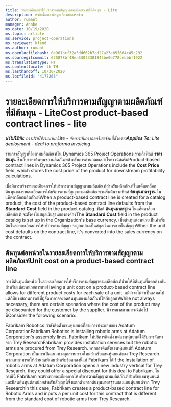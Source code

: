 ```yaml
---
title: รายละเอียดการให้บริการตามสัญญาตามผลิตภัณฑ์ที่มีต้นทุน - Lite
description: หัวข้อนี้แสดงข้อมูลเกี่ยวกับการสร้าง
author: rumant
manager: Annbe
ms.date: 10/19/2020
ms.topic: article
ms.service: project-operations
ms.reviewer: kfend
ms.author: rumant
ms.openlocfilehash: 0e961bcf32a5dd662b7cd27a23eb5f664c45c292
ms.sourcegitcommit: 625878bf48ea530f3381843be0e778cebbbf1922
ms.translationtype: HT
ms.contentlocale: th-TH
ms.lasthandoff: 10/30/2020
ms.locfileid: "4177265"
---
```

# <a name="cost-product-based-contract-lines---lite"></a><span data-ttu-id="127b0-103">รายละเอียดการให้บริการตามสัญญาตามผลิตภัณฑ์ที่มีต้นทุน - Lite</span><span class="sxs-lookup"><span data-stu-id="127b0-103">Cost product-based contract lines - lite</span></span>

<span data-ttu-id="127b0-104">_**นำไปใช้กับ:** การปรับใช้งานแบบ Lite - จัดการกับการออกใบแจ้งหนี้ชั่วคราว_</span><span class="sxs-lookup"><span data-stu-id="127b0-104">_**Applies To:** Lite deployment - deal to proforma invoicing_</span></span>


<span data-ttu-id="127b0-105">รายการสัญญาที่อิงตามผลิตภัณฑ์ใน Dynamics 365 Project Operations รวมถึงฟิลด์ **ราคาต้นทุน** ซึ่งเก็บราคาต้นทุนของผลิตภัณฑ์สำหรับการคำนวณผลกำไรดาวน์สตรีม</span><span class="sxs-lookup"><span data-stu-id="127b0-105">Product-based contract lines in Dynamics 365 Project Operations include the **Cost Price** field, which stores the cost price of the product for downstream profitability calculations.</span></span>

<span data-ttu-id="127b0-106">เมื่อมีการสร้างรายละเอียดการให้บริการตามสัญญาตามผลิตภัณฑ์สำหรับผลิตภัณฑ์ในแค็ตตาล็อก ต้นทุนของรายละเอียดการให้บริการตามสัญญาตามผลิตภัณฑ์จะเริ่มต้นจากฟิลด์ **ต้นทุนมาตรฐาน** ในแค็ตตาล็อกผลิตภัณฑ์</span><span class="sxs-lookup"><span data-stu-id="127b0-106">When a product-based contract line is created for a catalog product, the cost of the product-based contract line defaults from the **Standard Cost** field in the product catalog.</span></span> <span data-ttu-id="127b0-107">ฟิลด์ **ต้นทุนมาตรฐาน** ในแค็ตตาล็อกผลิตภัณฑ์ จะตั้งค่าในสกุลเงินฐานขององค์กร</span><span class="sxs-lookup"><span data-stu-id="127b0-107">The **Standard Cost** field in the product catalog is set up in the Organization's base currency.</span></span> <span data-ttu-id="127b0-108">เมื่อต้นทุนต่อหน่วยเป็นค่าเริ่มต้นในรายละเอียดการให้บริการตามสัญญา จะถูกแปลงเป็นสกุลเงินการขายในสัญญา</span><span class="sxs-lookup"><span data-stu-id="127b0-108">When the unit cost defaults on the contract line, it's converted into the sales currency on the contract.</span></span>

## <a name="unit-cost-on-a-product-based-contract-line"></a><span data-ttu-id="127b0-109">ต้นทุนต่อหน่วยในรายละเอียดการให้บริการตามสัญญาตามผลิตภัณฑ์</span><span class="sxs-lookup"><span data-stu-id="127b0-109">Unit cost on a product-based contract line</span></span>

<span data-ttu-id="127b0-110">การมีต้นทุนต่อหน่วยในรายละเอียดการให้บริการตามสัญญาตามผลิตภัณฑ์ช่วยให้มีต้นทุนที่แตกต่างกันสำหรับแต่ละหน่วยการขาย</span><span class="sxs-lookup"><span data-stu-id="127b0-110">Having a unit cost on a product-based contract line allows for different product costs for each sale of a unit.</span></span> <span data-ttu-id="127b0-111">แม้ว่าจะไม่จำเป็นเสมอไป แต่ก็มีบางสถานการณ์ที่ผู้จัดหาอาจจะลดต้นทุนของผลิตภัณฑ์ให้กับลูกค้า</span><span class="sxs-lookup"><span data-stu-id="127b0-111">While not always necessary, there are certain scenarios where the cost of the product may be discounted for the customer by the supplier.</span></span> <span data-ttu-id="127b0-112">พิจารณาสถานการณ์ต่อไปนี้</span><span class="sxs-lookup"><span data-stu-id="127b0-112">Consider the following scenario:</span></span>

<span data-ttu-id="127b0-113">Fabrikam Robotics กำลังติดตั้งแขนหุ่นยนต์ที่สายการประกอบของ Adatum Corporation</span><span class="sxs-lookup"><span data-stu-id="127b0-113">Fabrikam Robotics is installing robotic arms at Adatum Corporation's assembly lines.</span></span> <span data-ttu-id="127b0-114">Fabrikam ให้บริการติดตั้ง แต่แขนหุ่นยนต์ได้รับการจัดหาจาก Trey Research</span><span class="sxs-lookup"><span data-stu-id="127b0-114">Fabrikam provides installation services but the robotic arms are procured from Trey Research.</span></span> <span data-ttu-id="127b0-115">หากการติดตั้งแขนหุ่นยนต์ที่ Adatum Corporation เป็นการเปิดแนวทางอุตสาหกรรมใหม่สำหรับแขนหุ่นยนต์ของ Trey Research พวกเขาสามารถให้ส่วนลดพิเศษสำหรับข้อตกลงนี้แก่ Fabrikam ได้</span><span class="sxs-lookup"><span data-stu-id="127b0-115">If the installation of robotic arms at Adatum Corporation opens a new industry vertical for Trey Research, they could offer a special discount for this deal to Fabrikam.</span></span> <span data-ttu-id="127b0-116">ในกรณีนี้ Fabrikam จะสร้างรายละเอียดการให้บริการตามสัญญาตามผลิตภัณฑ์สำหรับแขนหุ่นยนต์ และป้อนต้นทุนต่อหน่วยสำหรับสัญญานี้ซึ่งแตกต่างจากต้นทุนมาตรฐานของแขนหุ่นยนต์จาก Trey Research</span><span class="sxs-lookup"><span data-stu-id="127b0-116">In this case, Fabrikam creates a product-based contract line for Robotic Arms and inputs a per unit cost for this contract that is different from the standard cost of robotic arms from Trey Research.</span></span>
